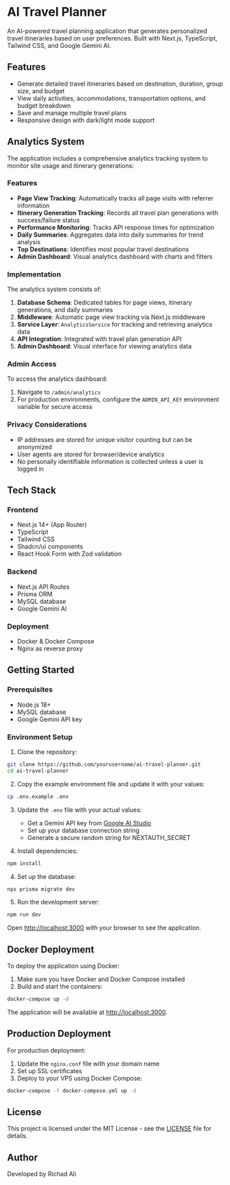 # AI Travel Planner

An AI-powered travel planning application that generates personalized travel itineraries based on user preferences. Built with Next.js, TypeScript, Tailwind CSS, and Google Gemini AI.

## Features

- Generate detailed travel itineraries based on destination, duration, group size, and budget
- View daily activities, accommodations, transportation options, and budget breakdown
- Save and manage multiple travel plans
- Responsive design with dark/light mode support

## Analytics System

The application includes a comprehensive analytics tracking system to monitor site usage and itinerary generations:

### Features

- **Page View Tracking**: Automatically tracks all page visits with referrer information
- **Itinerary Generation Tracking**: Records all travel plan generations with success/failure status
- **Performance Monitoring**: Tracks API response times for optimization
- **Daily Summaries**: Aggregates data into daily summaries for trend analysis
- **Top Destinations**: Identifies most popular travel destinations
- **Admin Dashboard**: Visual analytics dashboard with charts and filters

### Implementation

The analytics system consists of:

1. **Database Schema**: Dedicated tables for page views, itinerary generations, and daily summaries
2. **Middleware**: Automatic page view tracking via Next.js middleware
3. **Service Layer**: `AnalyticsService` for tracking and retrieving analytics data
4. **API Integration**: Integrated with travel plan generation API
5. **Admin Dashboard**: Visual interface for viewing analytics data

### Admin Access

To access the analytics dashboard:

1. Navigate to `/admin/analytics`
2. For production environments, configure the `ADMIN_API_KEY` environment variable for secure access

### Privacy Considerations

- IP addresses are stored for unique visitor counting but can be anonymized
- User agents are stored for browser/device analytics
- No personally identifiable information is collected unless a user is logged in

## Tech Stack

### Frontend

- Next.js 14+ (App Router)
- TypeScript
- Tailwind CSS
- Shadcn/ui components
- React Hook Form with Zod validation

### Backend

- Next.js API Routes
- Prisma ORM
- MySQL database
- Google Gemini AI

### Deployment

- Docker & Docker Compose
- Nginx as reverse proxy

## Getting Started

### Prerequisites

- Node.js 18+
- MySQL database
- Google Gemini API key

### Environment Setup

1. Clone the repository:

```bash
git clone https://github.com/yourusername/ai-travel-planner.git
cd ai-travel-planner
```

2. Copy the example environment file and update it with your values:

```bash
cp .env.example .env
```

3. Update the `.env` file with your actual values:

   - Get a Gemini API key from [Google AI Studio](https://aistudio.google.com/)
   - Set up your database connection string
   - Generate a secure random string for NEXTAUTH_SECRET

4. Install dependencies:

```bash
npm install
```

4. Set up the database:

```bash
npx prisma migrate dev
```

5. Run the development server:

```bash
npm run dev
```

Open [http://localhost:3000](http://localhost:3000) with your browser to see the application.

## Docker Deployment

To deploy the application using Docker:

1. Make sure you have Docker and Docker Compose installed
2. Build and start the containers:

```bash
docker-compose up -d
```

The application will be available at [http://localhost:3000](http://localhost:3000).

## Production Deployment

For production deployment:

1. Update the `nginx.conf` file with your domain name
2. Set up SSL certificates
3. Deploy to your VPS using Docker Compose:

```bash
docker-compose -f docker-compose.yml up -d
```

## License

This project is licensed under the MIT License - see the [LICENSE](LICENSE) file for details.

## Author

Developed by Richad Ali
